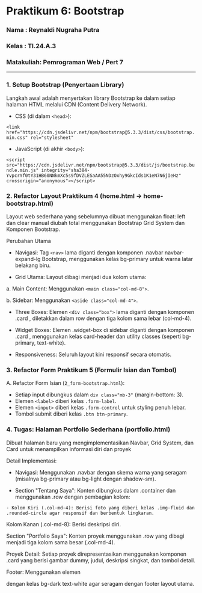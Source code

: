 # Praktikum 6: Bootstrap

### Nama      : Reynaldi Nugraha Putra
### Kelas     : TI.24.A.3
### Matakuliah: Pemrograman Web / Pert 7
___________________________________________________________________________________

### 1. Setup Bootstrap (Penyertaan Library)
Langkah awal adalah menyertakan library Bootstrap ke dalam setiap halaman HTML melalui CDN (Content Delivery Network).

- CSS (di dalam `<head>`):

``<link href="https://cdn.jsdelivr.net/npm/bootstrap@5.3.3/dist/css/bootstrap.min.css" rel="stylesheet"``

- JavaScript (di akhir `<body>`):

``<script src="https://cdn.jsdelivr.net/npm/bootstrap@5.3.3/dist/js/bootstrap.bundle.min.js" integrity="sha384-YvpcrYf0tY31HB60NNkmXc5s9fDVZLESaAA55NDzOxhy9GkcIds1K1eN7N6jIeHz" crossorigin="anonymous"></script>``

### 2. Refactor Layout Praktikum 4 (home.html -> home-bootstrap.html)
Layout web sederhana yang sebelumnya dibuat menggunakan float: left dan clear manual diubah total menggunakan Bootstrap Grid System dan Komponen Bootstrap.

Perubahan Utama

- <a> Navigasi: Tag `<nav>` lama diganti dengan komponen .navbar navbar-expand-lg Bootstrap, menggunakan kelas bg-primary untuk warna latar belakang biru. </a>

- Grid Utama: Layout dibagi menjadi dua kolom utama: <br>

a. Main Content: Menggunakan `<main class="col-md-8">`.

b. Sidebar: Menggunakan `<aside class="col-md-4">`.

- Three Boxes: Elemen `<div class="box">` lama diganti dengan komponen .card , diletakkan dalam row dengan tiga kolom sama lebar (col-md-4).

- Widget Boxes: Elemen .widget-box di sidebar diganti dengan komponen .card , menggunakan kelas card-header dan utility classes (seperti bg-primary, text-white).

- Responsiveness: Seluruh layout kini responsif secara otomatis.

### 3. Refactor Form Praktikum 5 (Formulir Isian dan Tombol)
A. Refactor Form Isian (`2_form-bootstrap.html`):

- Setiap input dibungkus dalam `div class="mb-3"` (margin-bottom: 3).
- Elemen `<label>` diberi kelas `.form-label`.
- Elemen `<input>` diberi kelas `.form-control` untuk styling penuh lebar.
- Tombol submit diberi kelas `.btn btn-primary`.

### 4. Tugas: Halaman Portfolio Sederhana (portfolio.html)
Dibuat halaman baru yang mengimplementasikan Navbar, Grid System, dan Card untuk menampilkan informasi diri dan proyek

Detail Implementasi:

- Navigasi: Menggunakan .navbar dengan skema warna yang seragam (misalnya bg-primary atau bg-light dengan shadow-sm).

- Section "Tentang Saya": Konten dibungkus dalam .container dan menggunakan .row dengan pembagian kolom:

``` - Kolom Kiri (.col-md-4): Berisi foto yang diberi kelas .img-fluid dan .rounded-circle agar responsif dan berbentuk lingkaran. ```

Kolom Kanan (.col-md-8): Berisi deskripsi diri.

Section "Portfolio Saya": Konten proyek menggunakan .row yang dibagi menjadi tiga kolom sama besar (.col-md-4).

Proyek Detail: Setiap proyek direpresentasikan menggunakan komponen .card yang berisi gambar dummy, judul, deskripsi singkat, dan tombol detail.

Footer: Menggunakan elemen <footer> dengan kelas bg-dark text-white agar seragam dengan footer layout utama.
